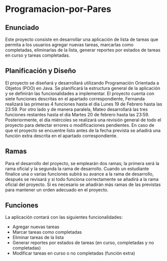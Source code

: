 # Programacion-por-Pares
## Enunciado
Este proyecto consiste en desarrollar una aplicación de lista de tareas que permita a los usuarios agregar nuevas tareas, marcarlas como completadas, eliminarlas de la lista, generar reportes por estados de tareas en curso y tareas completadas.

## Planificación y Diseño
El proyecto se diseñará y desarrollará utilizando Programación Orientada a Objetos (POO) en Java. Se planificará la estructura general de la aplicación y se definirán las funcionalidades a implementar.
El proyecto cuenta con siete funciones descritas en el apartado correspondiente, Fernanda realizará las primeras 4 funciones hasta el día Lunes 19 de Febrero hasta las 23:59.
Por otro lado y de manera paralela, Mateo desarrollará las tres funciones restantes hasta el día Martes 20 de febrero hasta las 23:59.
Posteriormente, el día miércoles se realizará una revisión general de todo el proyecto para detectar errores o modificaciones pendientes. En caso de que el proyecto se encuentre listo antes de la fecha prevista se añadirá una función extra descrita en el apartado correspondiente.

## Ramas
Para el desarrollo del proyecto, se emplearán dos ramas; la primera será la rama oficial y la segunda la rama de desarrollo.
Cuando un estudiante finalice una o varias funciones subirá su avance a la rama de desarrollo, después se revisará y si todo funciona correctamente se añadirá a la rama oficial del proyecto. 
Si es necesario se añadirán más ramas de las previstas para mantener un orden adecuado en el proyecto.

## Funciones
La aplicación contará con las siguientes funcionalidades:
- Agregar nuevas tareas
- Marcar tareas como completadas
- Eliminar tareas de la lista
- Generar reportes por estados de tareas (en curso, completadas y no completadas)
- Modificar tareas en curso o no completadas (función extra)
